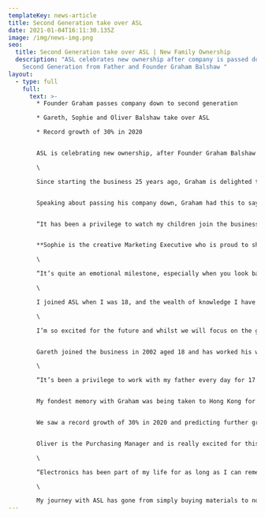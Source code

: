 ```yaml
---
templateKey: news-article
title: Second Generation take over ASL
date: 2021-01-04T16:11:30.135Z
image: /img/news-img.png
seo:
  title: Second Generation take over ASL | New Family Ownership
  description: "ASL celebrates new ownership after company is passed down to
    Second Generation from Father and Founder Graham Balshaw "
layout:
  - type: full
    full:
      text: >-
        * Founder Graham passes company down to second generation

        * Gareth, Sophie and Oliver Balshaw take over ASL

        * Record growth of 30% in 2020


        ASL is celebrating new ownership, after Founder Graham Balshaw has passed the company down to his three children; Gareth, Sophie and Oliver.\

        \

        Since starting the business 25 years ago, Graham is delighted to keep the £5million business in the family.


        Speaking about passing his company down, Graham had this to say;


        “It has been a privilege to watch my children join the business one by one, over the past 25 years and I couldn’t be more proud. Their work ethic and dedication to growing the business made it a very easy decision in passing the company down to them and I’m looking forward to seeing them take ASL even further ”.


        **Sophie is the creative Marketing Executive who is proud to share her passion and ambition with her two brothers.**\

        \

        “It’s quite an emotional milestone, especially when you look back and see how far we have all come. We started off as kids helping dad out in the school holidays, and here we are 20 years later taking over a £5million business!\

        \

        I joined ASL when I was 18, and the wealth of knowledge I have gained from my dad has been invaluable. He has given me so much time from mastering marketing techniques to teaching me the overall operations of running a business.\

        \

        I’m so excited for the future and whilst we will focus on the goals and push for further growth, we’ll most definitely enjoy the journey and look after one another. It’s a very fortunate position to be in, we’re extremely blessed”.


        Gareth joined the business in 2002 aged 18 and has worked his way to the top after being appointed Managing Director in 2019.\

        \

        “It’s been a privilege to work with my father every day for 17 years! Many people can’t believe in all that time, we have never fallen out nor had a single argument. That’s just the respect we have for each other”. 


        My fondest memory with Graham was being taken to Hong Kong for my first business trip aged 22. We had 1 week there visiting exhibitions and meeting suppliers. It was a great trip and opened my eyes to how we could do a lot more international business. Since then we have developed strong partnerships in China and Eastern Europe. 


        We saw a record growth of 30% in 2020 and predicting further growth of 20% for 2021. Our plan for the next 5 years is to double the turnover to £10million by investing in more machinery and venturing into new markets. Whilst we appreciate such growth will come with challenges, we know with focus and hard work, it’s achievable”.


        Oliver is the Purchasing Manager and is really excited for this next chapter in the business.\

        \

        “Electronics has been part of my life for as long as I can remember. From my Dad teaching me to wire my first plug when I was only 6, to re-wiring my first house! None of which I could have done without him.\

        \

        My journey with ASL has gone from simply buying materials to now managing the purchasing department and managing multiple production cells so it’s really exciting to now be taking over the business that my Dad started from scratch. I can’t wait to see what the future holds and am looking forward to working with my family to make my old man proud!”
---
```

